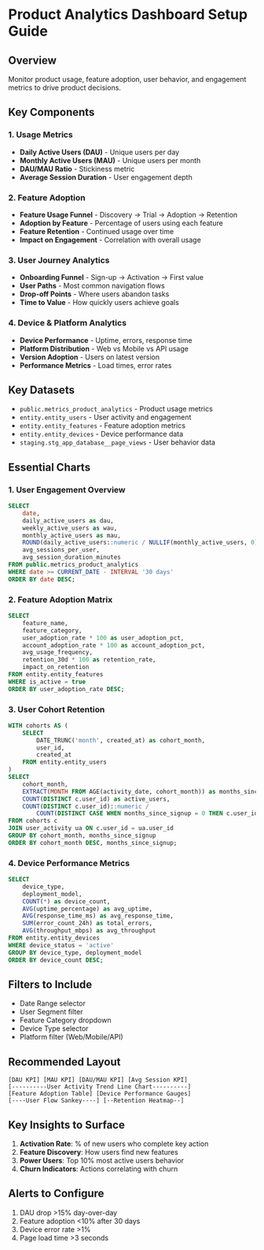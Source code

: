 # Product Analytics Dashboard Setup Guide

## Overview
Monitor product usage, feature adoption, user behavior, and engagement metrics to drive product decisions.

## Key Components

### 1. Usage Metrics
- **Daily Active Users (DAU)** - Unique users per day
- **Monthly Active Users (MAU)** - Unique users per month
- **DAU/MAU Ratio** - Stickiness metric
- **Average Session Duration** - User engagement depth

### 2. Feature Adoption
- **Feature Usage Funnel** - Discovery → Trial → Adoption → Retention
- **Adoption by Feature** - Percentage of users using each feature
- **Feature Retention** - Continued usage over time
- **Impact on Engagement** - Correlation with overall usage

### 3. User Journey Analytics
- **Onboarding Funnel** - Sign-up → Activation → First value
- **User Paths** - Most common navigation flows
- **Drop-off Points** - Where users abandon tasks
- **Time to Value** - How quickly users achieve goals

### 4. Device & Platform Analytics
- **Device Performance** - Uptime, errors, response time
- **Platform Distribution** - Web vs Mobile vs API usage
- **Version Adoption** - Users on latest version
- **Performance Metrics** - Load times, error rates

## Key Datasets
- `public.metrics_product_analytics` - Product usage metrics
- `entity.entity_users` - User activity and engagement
- `entity.entity_features` - Feature adoption metrics
- `entity.entity_devices` - Device performance data
- `staging.stg_app_database__page_views` - User behavior data

## Essential Charts

### 1. User Engagement Overview
```sql
SELECT 
    date,
    daily_active_users as dau,
    weekly_active_users as wau,
    monthly_active_users as mau,
    ROUND(daily_active_users::numeric / NULLIF(monthly_active_users, 0) * 100, 1) as stickiness,
    avg_sessions_per_user,
    avg_session_duration_minutes
FROM public.metrics_product_analytics
WHERE date >= CURRENT_DATE - INTERVAL '30 days'
ORDER BY date DESC;
```

### 2. Feature Adoption Matrix
```sql
SELECT 
    feature_name,
    feature_category,
    user_adoption_rate * 100 as user_adoption_pct,
    account_adoption_rate * 100 as account_adoption_pct,
    avg_usage_frequency,
    retention_30d * 100 as retention_rate,
    impact_on_retention
FROM entity.entity_features
WHERE is_active = true
ORDER BY user_adoption_rate DESC;
```

### 3. User Cohort Retention
```sql
WITH cohorts AS (
    SELECT 
        DATE_TRUNC('month', created_at) as cohort_month,
        user_id,
        created_at
    FROM entity.entity_users
)
SELECT 
    cohort_month,
    EXTRACT(MONTH FROM AGE(activity_date, cohort_month)) as months_since_signup,
    COUNT(DISTINCT c.user_id) as active_users,
    COUNT(DISTINCT c.user_id)::numeric / 
        COUNT(DISTINCT CASE WHEN months_since_signup = 0 THEN c.user_id END) * 100 as retention_pct
FROM cohorts c
JOIN user_activity ua ON c.user_id = ua.user_id
GROUP BY cohort_month, months_since_signup
ORDER BY cohort_month DESC, months_since_signup;
```

### 4. Device Performance Metrics
```sql
SELECT 
    device_type,
    deployment_model,
    COUNT(*) as device_count,
    AVG(uptime_percentage) as avg_uptime,
    AVG(response_time_ms) as avg_response_time,
    SUM(error_count_24h) as total_errors,
    AVG(throughput_mbps) as avg_throughput
FROM entity.entity_devices
WHERE device_status = 'active'
GROUP BY device_type, deployment_model
ORDER BY device_count DESC;
```

## Filters to Include
- Date Range selector
- User Segment filter
- Feature Category dropdown
- Device Type selector
- Platform filter (Web/Mobile/API)

## Recommended Layout
```
[DAU KPI] [MAU KPI] [DAU/MAU KPI] [Avg Session KPI]
[----------User Activity Trend Line Chart----------]
[Feature Adoption Table] [Device Performance Gauges]
[----User Flow Sankey----] [--Retention Heatmap--]
```

## Key Insights to Surface
1. **Activation Rate**: % of new users who complete key action
2. **Feature Discovery**: How users find new features
3. **Power Users**: Top 10% most active users behavior
4. **Churn Indicators**: Actions correlating with churn

## Alerts to Configure
1. DAU drop >15% day-over-day
2. Feature adoption <10% after 30 days
3. Device error rate >1%
4. Page load time >3 seconds